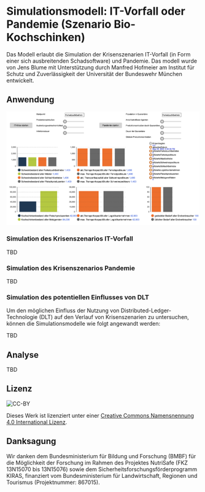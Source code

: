# Simulationsmodell: IT-Vorfall oder Pandemie (Szenario Bio-Kochschinken)
Das Modell erlaubt die Simulation der Krisenszenarien IT-Vorfall (in Form einer sich ausbreitenden Schadsoftware) und Pandemie. Das modell wurde von Jens Blume mit Unterstützung durch Manfred Hofmeier am Institut für Schutz und Zuverlässigkeit der Universität der Bundeswehr München entwickelt.

## Anwendung
![Screenshot](../screenshots/mdl_screenshot_bioschinken_it-vorfall_pandemie.png)

### Simulation des Krisenszenarios IT-Vorfall
TBD

### Simulation des Krisenszenarios Pandemie
TBD

### Simulation des potentiellen Einflusses von DLT
Um den möglichen Einfluss der Nutzung von Distributed-Ledger-Technologie (DLT) auf den Verlauf von Krisenszenarien zu untersuchen, können die Simulationsmodelle wie folgt angewandt werden:

TBD

## Analyse
TBD

## Lizenz
![CC-BY](https://i.creativecommons.org/l/by/4.0/88x31.png)

Dieses Werk ist lizenziert unter einer [Creative Commons Namensnennung 4.0 International Lizenz](http://creativecommons.org/licenses/by/4.0/).

## Danksagung
Wir danken dem Bundesministerium für Bildung und Forschung (BMBF) für die Möglichkeit der Forschung im Rahmen des Projektes NutriSafe (FKZ 13N15070 bis 13N15076) sowie dem Sicherheitsforschungsförderprogramm KIRAS, finanziert vom Bundesministerium für Landwirtschaft, Regionen und Tourismus (Projektnummer: 867015).


